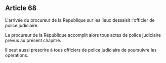 Article 68
----
L'arrivée du procureur de la République sur les lieux dessaisit l'officier de
police judiciaire.

Le procureur de la République accomplit alors tous actes de police judiciaire
prévus au présent chapitre.

Il peut aussi prescrire à tous officiers de police judiciaire de poursuivre les
opérations.

